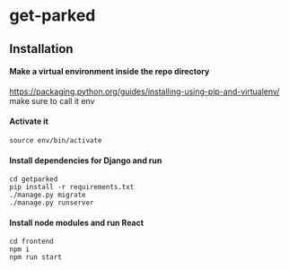 # get-parked

## Installation

#### Make a virtual environment inside the repo directory
https://packaging.python.org/guides/installing-using-pip-and-virtualenv/
make sure to call it env

#### Activate it
```
source env/bin/activate
```

#### Install dependencies for Django and run
```
cd getparked
pip install -r requirements.txt
./manage.py migrate
./manage.py runserver
```

#### Install node modules and run React
```
cd frontend
npm i
npm run start
```
